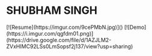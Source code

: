 <h1> SHUBHAM SINGH </h1>
[![Resume](https://imgur.com/9cePMbN.jpg)]()
  [![Demo](https://i.imgur.com/qgfdm01.png)](https://drive.google.com/file/d/1AZJLM2-ZVxHIMC92LSs0LmSopsf2j137/view?usp=sharing)<br>
